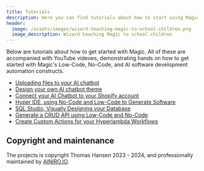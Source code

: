 ```yaml
---
title: Tutorials
description: Here you can find tutorials about how to start using Magic on your own. Most of these are hands on, allowing you to experiement for yourself.
header:
  image: /assets/images/wizard-teaching-magic-to-school-children.png
  image_description: Wizard teaching Magic to school children
---
```


Below are tutorials about how to get started with Magic. All of these are accompanied with YouTube videoes, demonstrating hands on how to get started with Magic's Low-Code, No-Code, and AI software development automation constructs.

* [Uploading files to your AI chatbot](https://ainiro.io/blog/uploading-files-to-your-ai-chatbot)
* [Design your own AI chatbot theme](https://ainiro.io/blog/design-your-own-chatgpt-chatbot)
* [Connect your AI Chatbot to your Shopify account](https://ainiro.io/blog/how-to-connect-your-ai-chatbot-to-shopify)
* [Hyper IDE, using No-Code and Low-Code to Generate Software](https://ainiro.io/blog/hyper-ide-using-no-code-and-no-code-to-generate-software)
* [SQL Studio, Visually Designing your Database](https://ainiro.io/blog/sql-studio-visually-designing-your-database)
* [Generate a CRUD API using Low-Code and No-Code](https://ainiro.io/blog/generate-a-crud-api-using-low-code-and-no-code)
* [Create Custom Actions for your Hyperlambda Workflows](https://ainiro.io/blog/create-custom-actions-for-your-hyperlambda-workflows)


## Copyright and maintenance

The projects is copyright Thomas Hansen 2023 - 2024, and professionally maintained by [AINIRO.IO](https://ainiro.io).
